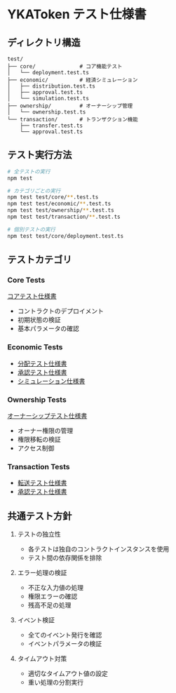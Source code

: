 # YKAToken テスト仕様書

## ディレクトリ構造

```
test/
├── core/              # コア機能テスト
│   └── deployment.test.ts
├── economic/          # 経済シミュレーション
│   ├── distribution.test.ts
│   ├── approval.test.ts
│   └── simulation.test.ts
├── ownership/         # オーナーシップ管理
│   └── ownership.test.ts
└── transaction/       # トランザクション機能
    ├── transfer.test.ts
    └── approval.test.ts
```

## テスト実行方法

```bash
# 全テストの実行
npm test

# カテゴリごとの実行
npm test test/core/**.test.ts
npm test test/economic/**.test.ts
npm test test/ownership/**.test.ts
npm test test/transaction/**.test.ts

# 個別テストの実行
npm test test/core/deployment.test.ts
```

## テストカテゴリ

### Core Tests
[コアテスト仕様書](./core/deployment.md)
- コントラクトのデプロイメント
- 初期状態の検証
- 基本パラメータの確認

### Economic Tests
- [分配テスト仕様書](./economic/distribution.md)
- [承認テスト仕様書](./economic/approval.md)
- [シミュレーション仕様書](./economic/simulation.md)

### Ownership Tests
[オーナーシップテスト仕様書](./ownership/ownership.md)
- オーナー権限の管理
- 権限移転の検証
- アクセス制御

### Transaction Tests
- [転送テスト仕様書](./transaction/transfer.md)
- [承認テスト仕様書](./transaction/approval.md)

## 共通テスト方針

1. テストの独立性
   - 各テストは独自のコントラクトインスタンスを使用
   - テスト間の依存関係を排除

2. エラー処理の検証
   - 不正な入力値の処理
   - 権限エラーの確認
   - 残高不足の処理

3. イベント検証
   - 全てのイベント発行を確認
   - イベントパラメータの検証

4. タイムアウト対策
   - 適切なタイムアウト値の設定
   - 重い処理の分割実行